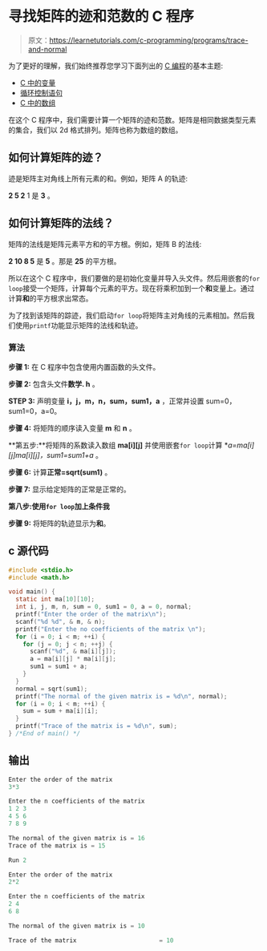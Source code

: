 # 寻找矩阵的迹和范数的 C 程序

> 原文：<https://learnetutorials.com/c-programming/programs/trace-and-normal>

为了更好的理解，我们始终推荐您学习下面列出的 [C 编程](../ "C programming")的基本主题:

*   [C 中的变量](../../c-programming/variables)
*   [循环控制语句](../../c-programming/loop-control-statements)
*   [C 中的数组](../../c-programming/array)

在这个 C 程序中，我们需要计算一个矩阵的迹和范数。矩阵是相同数据类型元素的集合，我们以 2d 格式排列。矩阵也称为数组的数组。

## 如何计算矩阵的迹？

迹是矩阵主对角线上所有元素的和。例如，矩阵 A 的轨迹:

**2 5
2** 1 是 **3** 。

## 如何计算矩阵的法线？

矩阵的法线是矩阵元素平方和的平方根。例如，矩阵 B 的法线:

**2 10
8 5** 是 **5** 。那是 **25** 的平方根。

所以在这个 C 程序中，我们要做的是初始化变量并导入头文件。然后用嵌套的`for loop`接受一个矩阵，计算每个元素的平方。现在将乘积加到一个**和**变量上。通过计算**和**的平方根求出常态。

为了找到该矩阵的踪迹，我们启动`for loop`将矩阵主对角线的元素相加。然后我们使用`printf`功能显示矩阵的法线和轨迹。

### 算法

**步骤 1:** 在 C 程序中包含使用内置函数的头文件。

**步骤 2:** 包含头文件**数学. h** 。

**STEP 3:** 声明变量 **i，j，m，n，sum，sum1，a** ，正常并设置 sum=0，sum1=0，a=0。

**步骤 4:** 将矩阵的顺序读入变量 **m** 和 **n** 。

**第五步:**将矩阵的系数读入数组 **ma[i][j]** 并使用嵌套`for loop`计算 **a=ma[i][j]*ma[i][j]，sum1=sum1+a** 。

**步骤 6:** 计算**正常=sqrt(sum1)** 。

**步骤 7:** 显示给定矩阵的正常是正常的。

**第八步:**使用`for loop`加上条件**我**

**步骤 9:** 将矩阵的轨迹显示为**和**。

## c 源代码

```c
#include <stdio.h>
#include <math.h>

void main() {
  static int ma[10][10];
  int i, j, m, n, sum = 0, sum1 = 0, a = 0, normal;
  printf("Enter the order of the matrix\n");
  scanf("%d %d", & m, & n);
  printf("Enter the no coefficients of the matrix \n");
  for (i = 0; i < m; ++i) {
    for (j = 0; j < n; ++j) {
      scanf("%d", & ma[i][j]);
      a = ma[i][j] * ma[i][j];
      sum1 = sum1 + a;
    }
  }
  normal = sqrt(sum1);
  printf("The normal of the given matrix is = %d\n", normal);
  for (i = 0; i < m; ++i) {
    sum = sum + ma[i][i];
  }
  printf("Trace of the matrix is = %d\n", sum);
} /*End of main() */

```

## 输出

```c
Enter the order of the matrix
3*3

Enter the n coefficients of the matrix
1 2 3
4 5 6
7 8 9

The normal of the given matrix is = 16
Trace of the matrix is = 15

Run 2

Enter the order of the matrix
2*2

Enter the n coefficients of the matrix
2 4
6 8

The normal of the given matrix is = 10

Trace of the matrix                       = 10 
```